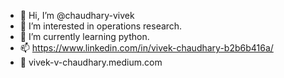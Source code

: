 - 👋 Hi, I’m @chaudhary-vivek
- 👀 I’m interested in operations research.
- 🌱 I’m currently learning python.
- 📫 https://www.linkedin.com/in/vivek-chaudhary-b2b6b416a/
- 📝 vivek-v-chaudhary.medium.com


<!---
chaudhary-vivek/chaudhary-vivek is a ✨ special ✨ repository because its `README.md` (this file) appears on your GitHub profile.
You can click the Preview link to take a look at your changes.
--->
